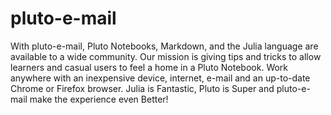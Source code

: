 # pluto-e-mail
With pluto-e-mail, Pluto Notebooks, Markdown, and the
Julia language are available to a wide community.
Our mission is giving tips and tricks to allow learners
and casual users to feel a home in a Pluto Notebook.
Work anywhere with an inexpensive device, internet,
e-mail and an up-to-date Chrome or Firefox browser. 
Julia is Fantastic, Pluto is Super and pluto-e-mail
make the experience even Better!
